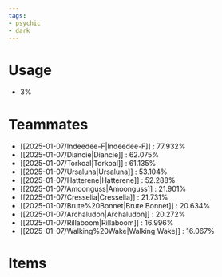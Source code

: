 ```yaml
---
tags:
- psychic
- dark
---
```

# Usage
- 3%
# Teammates
- [[2025-01-07/Indeedee-F|Indeedee-F]] : 77.932%
- [[2025-01-07/Diancie|Diancie]] : 62.075%
- [[2025-01-07/Torkoal|Torkoal]] : 61.135%
- [[2025-01-07/Ursaluna|Ursaluna]] : 53.104%
- [[2025-01-07/Hatterene|Hatterene]] : 52.288%
- [[2025-01-07/Amoonguss|Amoonguss]] : 21.901%
- [[2025-01-07/Cresselia|Cresselia]] : 21.731%
- [[2025-01-07/Brute%20Bonnet|Brute Bonnet]] : 20.634%
- [[2025-01-07/Archaludon|Archaludon]] : 20.272%
- [[2025-01-07/Rillaboom|Rillaboom]] : 16.996%
- [[2025-01-07/Walking%20Wake|Walking Wake]] : 16.067%
# Items